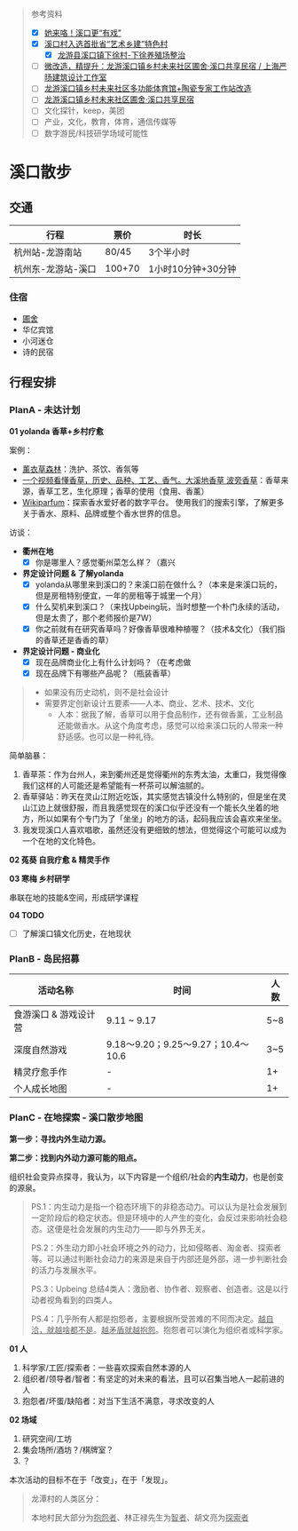> 参考资料
>
> - [x] [她来咯！溪口更“有戏”](https://www.longyou.gov.cn/art/2024/6/5/art_1242989_59215516.html)
> - [x] [溪口村入选首批省“艺术乡建”特色村](https://www.longyou.gov.cn/art/2024/6/12/art_1242989_59215949.html)
>   - [x] [龙游县溪口镇下徐村-下徐养殖场整治](https://www.longyou.gov.cn/art/2023/3/9/art_1229282100_5077253.html)
> - [ ] [微改造，精提升：龙游溪口镇乡村未来社区圃舍·溪口共享民宿 / 上海严旸建筑设计工作室](https://www.archiposition.com/items/20221015023738)
> - [ ] [龙游溪口镇乡村未来社区多功能体育馆+陶瓷专家工作站改造](https://www.sh-yad.com/index/project/detail.html?id=62)
> - [ ] [龙游溪口镇乡村未来社区圃舍·溪口共享民宿](https://www.sh-yad.com/index/project/detail.html?id=63)
> - [ ] 文化探针，keep，美团
> - [ ] 产业，文化，教育，体育，通信传媒等
> - [ ] 数字游民/科技研学场域可能性

# 溪口散步

## 交通

| 行程               | 票价   | 时长               |
| ------------------ | ------ | ------------------ |
| 杭州站-龙游南站    | 80/45  | 3个半小时          |
| 杭州东-龙游站-溪口 | 100+70 | 1小时10分钟+30分钟 |

### 住宿

- [圃舍](https://www.sh-yad.com/index/project/detail.html?id=63)
- 华亿宾馆
- 小河迷仓
- 诗的民宿



## 行程安排

### PlanA - 未达计划

**01 yolanda 香草+乡村疗愈**

案例：

- [薰衣草森林](https://www.lavenderforest.select/collections/%E9%A6%99%E8%8D%89%E8%90%83%E9%A3%B2)：洗护、茶饮、香氛等
- [一个视频看懂香草，历史、品种、工艺、香气。大溪地香草 波旁香草](https://www.bilibili.com/video/BV1Aw411K75Q/?spm_id_from=333.337.search-card.all.click&vd_source=b736aa3d7f0fdf47b59ea3021dc810ab)：香草来源，香草工艺，生化原理；香草的使用（食用、香薰）
- [Wikiparfum](https://www.wikiparfum.com/zh/)：探索香水爱好者的数字平台。 使用我们的搜索引擎，了解更多关于香水、原料、品牌或整个香水世界的信息。

访谈：

- **衢州在地**
  - [x] 你是哪里人？感觉衢州菜怎么样？（嘉兴

- **界定设计问题 & 了解yolanda**
  - [x] yolanda从哪里来到溪口的？来溪口前在做什么？（本来是来溪口玩的，但是房租特别便宜，一年的房租等于城里一个月）
  - [x] 什么契机来到溪口？（来找Upbeing玩，当时想整一个朴门永续的活动，但是太贵了，那个老师报价是7W）
  - [x] 你之前就有在研究香草吗？好像香草很难种植喔？（技术&文化）（我们指的香草还是香香的草）

- **界定设计问题 - 商业化**
  - [x] 现在品牌商业化上有什么计划吗？（在考虑做
  - [x] 现在品牌下有哪些产品呢？（瓶装香草）

> - 如果没有历史动机，则不是社会设计
> - 需要界定创新设计五要素——人本、商业、艺术、技术、文化
>   - 人本：据我了解，香草可以用于食品制作，还有做香薰，工业制品还能做香水。从这个角度考虑，感觉可以给来溪口玩的人带来一种舒适感。也可以是一种礼待。

简单脑暴：

1. 香草茶：作为台州人，来到衢州还是觉得衢州的东秀太油，太重口，我觉得像我们这样的人可能还是希望能有一杯茶可以解油腻的。
2. 香草驿站：昨天在灵山江附近吃饭，其实感觉古镇没什么特别的，但是坐在灵山江边上就很舒服，而且我感觉现在的溪口似乎还没有一个能长久坐着的地方，所以如果有个专门为了「坐坐」的地方的话，起码我应该会喜欢来坐坐。
3. 我发现溪口人喜欢唱歌，虽然还没有更细致的想法，但觉得这个可能可以成为一个在地的文化特色。



**02 菟葵 自我疗愈 & 精灵手作**

**03 寒梅 乡村研学**

串联在地的技能&空间，形成研学课程



**04 TODO**

- [ ] 了解溪口镇文化历史，在地现状



### PlanB - 岛民招募

| 活动名称              | 时间                               | 人数 |
| --------------------- | ---------------------------------- | ---- |
| 食游溪口 & 游戏设计营 | 9.11 ~ 9.17                        | 5~8  |
| 深度自然游戏          | 9.18～9.20；9.25～9.27；10.4～10.6 | 3~5  |
| 精灵疗愈手作          | -                                  | 1+   |
| 个人成长地图          | -                                  | 1+   |



### PlanC - 在地探索 - 溪口散步地图

**第一步：寻找内外生动力源。**

**第二步：找到内外动力源可能的阻点。**

组织社会变异点探寻，我认为，以下内容是一个组织/社会的**内生动力**，也是创变的源泉。

> PS.1：内生动力是指一个稳态环境下的非稳态动力。可以认为是社会发展到一定阶段后的稳定状态。但是环境中的人产生的变化，会反过来影响社会稳态。这便是社会发展的内生动力——即与外界无关。
>
> PS.2：外生动力即小社会环境之外的动力，比如侵略者、淘金者、探索者等。可以通过判断社会动力的来源是来自于内部还是外部，进一步判断社会的活力与发展水平。
>
> PS.3：Upbeing 总结4类人：激励者、协作者、观察者、创造者。这是以行动者视角看到的四类人。
>
> PS.4：几乎所有人都是抱怨者，主要根据所受苦难的不同而决定。<u>越自洽，就越啥都不是</u>。<u>越矛盾就越抱怨</u>。抱怨者可以演化为组织者或科学家。

**01 人**

1. 科学家/工匠/探索者：一些喜欢探索自然本源的人
2. 组织者/领导者/智者：有坚定的对未来的看法，且可以召集当地人一起前进的人
3. 抱怨者/坏蛋/缺陷者：对当下生活不满意，寻求改变的人

**02 场域**

1. 研究空间/工坊
2. 集会场所/酒坊？/棋牌室？
3. ？

本次活动的目标不在于「改变」，在于「发现」。

> 龙潭村的人类区分：
>
> 本地村民大部分为<u>抱怨者</u>、林正禄先生为<u>智者</u>、胡文亮为<u>探索者</u>



